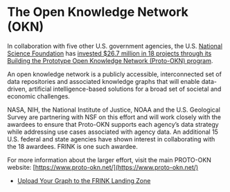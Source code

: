 # The Open Knowledge Network (OKN)

In collaboration with five other U.S. government agencies, the U.S. [National Science Foundation](https://nsf.org) has [invested $26.7 million in 18 projects through its Building the Prototype Open Knowledge Network (Proto-OKN) program](https://new.nsf.gov/tip/updates/nsf-invests-first-ever-prototype-open-knowledge-network). 

An open knowledge network is a publicly accessible, interconnected set of data repositories and associated knowledge graphs that will enable data-driven, artificial intelligence-based solutions for a broad set of societal and economic challenges. 

NASA, NIH, the National Institute of Justice, NOAA and the U.S. Geological Survey are partnering with NSF on this effort and will work closely with the awardees to ensure that Proto-OKN supports each agency’s data strategy while addressing use cases associated with agency data. An additional 15 U.S. federal and state agencies have shown interest in collaborating with the 18 awardees. FRINK is one such awardee.

For more information about the larger effort, visit the main PROTO-OKN website: [https://www.proto-okn.net/](https://www.proto-okn.net/)

- [Upload Your Graph to the FRINK Landing Zone](https://frink-okn.github.io/frink-landing-zone/help/upload-to-lakefs/)